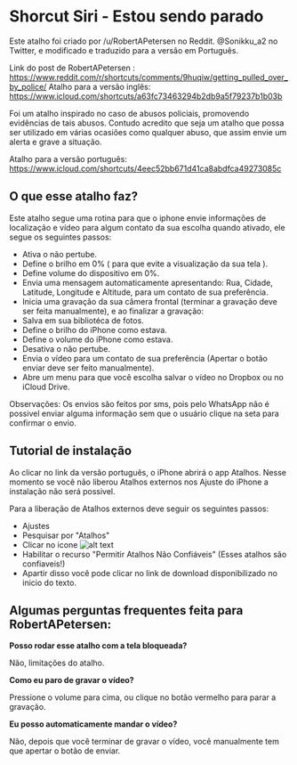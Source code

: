 # Shorcut Siri - Estou sendo parado

Este atalho foi criado por /u/RobertAPetersen no Reddit. @Sonikku_a2 no Twitter, e modificado e traduzido para a versão em Português.

Link do post de RobertAPetersen : https://www.reddit.com/r/shortcuts/comments/9huqiw/getting_pulled_over_by_police/
Atalho para a versão inglês: https://www.icloud.com/shortcuts/a63fc73463294b2db9a5f79237b1b03b

Foi um atalho inspirado no caso de abusos policiais, promovendo evidências de tais abusos. Contudo acredito que seja um atalho que possa ser utilizado em várias ocasiões como qualquer abuso, que assim envie um alerta e grave a situação.

Atalho para a versão português: https://www.icloud.com/shortcuts/4eec52bb671d41ca8abdfca49273085c

## O que esse atalho faz?

Este atalho segue uma rotina para que o iphone envie informações de localização e vídeo para algum contato da sua escolha quando ativado, ele segue os seguintes passos:

 - Ativa o não pertube.
 - Define o brilho em 0% ( para que evite a visualização da sua tela ).
 - Define volume do dispositivo em 0%.
 - Envia uma mensagem automaticamente apresentando: Rua, Cidade, Latitude, Longitude e Altitude, para um contato de sua preferência.
 - Inicia uma gravação da sua câmera frontal (terminar a gravação deve ser feita manualmente), e ao finalizar a gravação:
 - Salva em sua bibliotéca de fotos.
 - Define o brilho do iPhone como estava.
 - Define o volume do iPhone como estava.
 - Desativa o não pertube.
 - Envia o vídeo para um contato de sua preferência (Apertar o botão enviar deve ser feito manualmente).
 - Abre um menu para que você escolha salvar o vídeo no Dropbox ou no iCloud Drive.
 
Observações: Os envios são feitos por sms, pois pelo WhatsApp não é possivel enviar alguma informação sem que o usuário clique na seta para confirmar o envio.

## Tutorial de instalação

Ao clicar no link da versão português, o iPhone abrirá o app Atalhos. Nesse momento se você não liberou Atalhos externos nos Ajuste do iPhone a instalação não será possivel.

Para a liberação de Atalhos externos deve seguir os seguintes passos:

 - Ajustes
 - Pesquisar por "Atalhos"
 - Clicar no icone ![alt text](https://i.imgur.com/FAiv75D.png)
 - Habilitar o recurso "Permitir Atalhos Não Confiáveis" (Esses atalhos são confiaveis!)
 - Apartir disso você pode clicar no link de download disponibilizado no inicio do texto.


## Algumas perguntas frequentes feita para RobertAPetersen:

**Posso rodar esse atalho com a tela bloqueada?**

Não, limitações do atalho.

**Como eu paro de gravar o vídeo?**

Pressione o volume para cima, ou clique no botão vermelho para parar a gravação.

**Eu posso automaticamente mandar o vídeo?**

Não, depois que você terminar de gravar o vídeo, você manualmente tem que apertar o botão de enviar.
